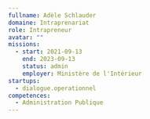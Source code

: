 ```yaml
---
fullname: Adèle Schlauder
domaine: Intraprenariat
role: Intrapreneur
avatar: ""
missions:
  - start: 2021-09-13
    end: 2023-09-13
    status: admin
    employer: Ministère de l'Intérieur
startups:
  - dialogue.operationnel
competences:
  - Administration Publique
---
```


